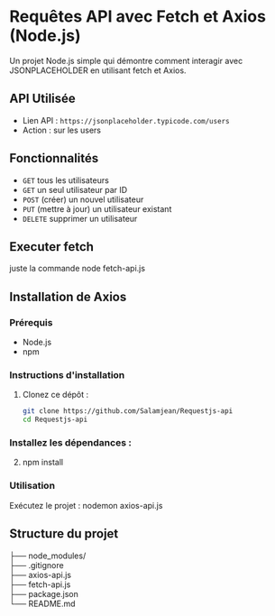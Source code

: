# Requêtes API avec Fetch et Axios (Node.js)

Un projet Node.js simple qui démontre comment interagir avec JSONPLACEHOLDER en utilisant fetch et Axios.


## API Utilisée

- Lien API : `https://jsonplaceholder.typicode.com/users`
- Action : sur les users

## Fonctionnalités
- `GET` tous les utilisateurs
- `GET` un seul utilisateur par ID
- `POST` (créer) un nouvel utilisateur
- `PUT` (mettre à jour) un utilisateur existant
- `DELETE` supprimer un utilisateur

## Executer fetch
juste la commande node fetch-api.js

## Installation de Axios

### Prérequis
- Node.js 
- npm 

### Instructions d'installation
1. Clonez ce dépôt :
   ```bash
   git clone https://github.com/Salamjean/Requestjs-api
   cd Requestjs-api

### Installez les dépendances :
2. npm install

### Utilisation
Exécutez le projet :
nodemon axios-api.js

## Structure du projet

├── node_modules/     
├── .gitignore         
├── axios-api.js          
├── fetch-api.js          
├── package.json    
└── README.md    